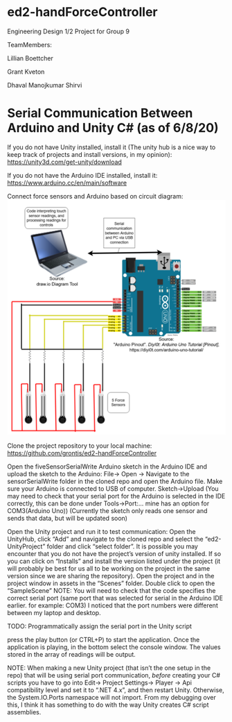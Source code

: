 # ed2-handForceController
Engineering Design 1/2 Project for Group 9

TeamMembers:

Lillian Boettcher

Grant Kveton

Dhaval Manojkumar Shirvi


# Serial Communication Between Arduino and Unity C# (as of 6/8/20)

If you do not have Unity installed, install it (The unity hub is a nice way to keep track of projects and install versions, in my opinion):
https://unity3d.com/get-unity/download

If you do not have the Arduino IDE installed, install it:
https://www.arduino.cc/en/main/software

Connect force sensors and Arduino based on circuit diagram:
![proposal_hardware_schematic](readmeimgs/hardwareschem.png)

Clone the project repository to your local machine:
https://github.com/grontis/ed2-handForceController

Open the fiveSensorSerialWrite Arduino sketch in the Arduino IDE and upload the sketch to the Arduino:
File-> Open -> Navigate to the sensorSerialWrite folder in the cloned repo and open the Arduino file.
Make sure your Arduino is connected to USB of computer.
Sketch->Upload 
(You may need to check that your serial port for the Arduino is selected in the IDE correctly, this can be done under Tools->Port:… mine has an option for COM3(Arduino Uno))
(Currently the sketch only reads one sensor and sends that data, but will be updated soon)

Open the Unity project and run it to test communication:
Open the UnityHub, click “Add” and navigate to the cloned repo and select the “ed2-UnityProject” folder and click “select folder”. It is possible you may encounter that you do not have the project’s version of unity installed. If so you can click on “Installs” and install the version listed under the project (it will probably be best for us all to be working on the project in the same version since we are sharing the repository).
Open the project and in the project window in assets in the “Scenes” folder. Double click to open the “SampleScene”
NOTE: You will need to check that the code specifies the correct serial port (same port that was selected for serial in the Arduino IDE earlier. for example: COM3) I noticed that the port numbers were different between my laptop and desktop.

TODO: Programmatically assign the serial port in the Unity script

press the play button (or CTRL+P) to start the application.
Once the application is playing, in the bottom select the console window. The values stored in the array of readings will be output.

NOTE: When making a new Unity project (that isn’t the one setup in the repo) that will be using serial port communication, *before* creating your C# scripts you have to go into Edit-> Project Settings-> Player -> Api compatibility level and set it to “.NET 4.x”, and then restart Unity. Otherwise, the System.IO.Ports namespace will not import. From my debugging over this, I think it has something to do with the way Unity creates C# script assemblies. 
